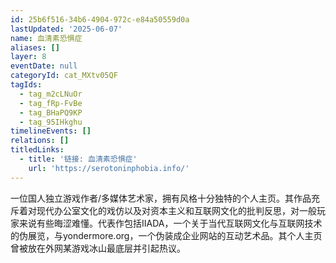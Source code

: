 ```yaml
---
id: 25b6f516-34b6-4904-972c-e84a50559d0a
lastUpdated: '2025-06-07'
name: 血清素恐惧症
aliases: []
layer: 8
eventDate: null
categoryId: cat_MXtv05QF
tagIds:
  - tag_m2cLNuOr
  - tag_fRp-FvBe
  - tag_BHaPQ9KP
  - tag_95IHkghu
timelineEvents: []
relations: []
titledLinks:
  - title: '链接: 血清素恐惧症'
    url: 'https://serotoninphobia.info/'
---
```

一位国人独立游戏作者/多媒体艺术家，拥有风格十分独特的个人主页。其作品充斥着对现代办公室文化的戏仿以及对资本主义和互联网文化的批判反思，对一般玩家来说有些晦涩难懂。代表作包括IIADA，一个关于当代互联网文化与互联网技术的伪展览，与yondermore.org，一个伪装成企业网站的互动艺术品。其个人主页曾被放在外网某游戏冰山最底层并引起热议。
